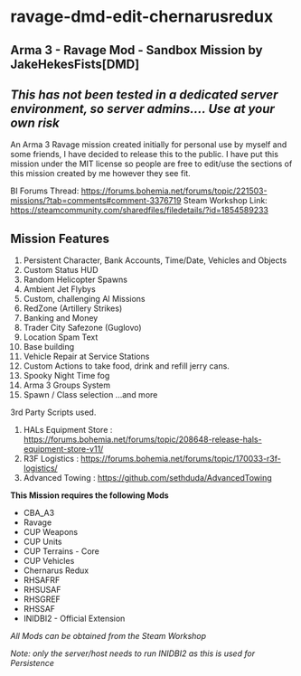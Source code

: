 # ravage-dmd-edit-chernarusredux
## Arma 3 - Ravage Mod - Sandbox Mission by JakeHekesFists[DMD]
## _This has not been tested in a dedicated server environment, so server admins.... Use at your own risk_

An Arma 3 Ravage mission created initially for personal use by myself and some friends, I have decided to release this to the public. 
I have put this mission under the MIT license so people are free to edit/use the sections of this mission created by me however they see fit.

BI Forums Thread: https://forums.bohemia.net/forums/topic/221503-missions/?tab=comments#comment-3376719
Steam Workshop Link: https://steamcommunity.com/sharedfiles/filedetails/?id=1854589233

## Mission Features

1. Persistent Character, Bank Accounts, Time/Date, Vehicles and Objects
2. Custom Status HUD
3. Random Helicopter Spawns
4. Ambient Jet Flybys
5. Custom, challenging AI Missions
6. RedZone (Artillery Strikes)
7. Banking and Money
8. Trader City Safezone (Guglovo)
9. Location Spam Text
10. Base building
11. Vehicle Repair at Service Stations
12. Custom Actions to take food, drink and refill jerry cans. 
13. Spooky Night Time fog
14. Arma 3 Groups System
15. Spawn / Class selection
...and more

3rd Party Scripts used. 
1. HALs Equipment Store : https://forums.bohemia.net/forums/topic/208648-release-hals-equipment-store-v11/
2. R3F Logistics : https://forums.bohemia.net/forums/topic/170033-r3f-logistics/
3. Advanced Towing : https://github.com/sethduda/AdvancedTowing

**This Mission requires the following Mods**

* CBA_A3
* Ravage
* CUP Weapons
* CUP Units
* CUP Terrains - Core
* CUP Vehicles
* Chernarus Redux
* RHSAFRF
* RHSUSAF
* RHSGREF
* RHSSAF
* INIDBI2 - Official Extension

_All Mods can be obtained from the Steam Workshop_

_Note: only the server/host needs to run INIDBI2 as this is used for Persistence_
